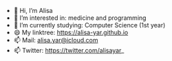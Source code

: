 - 👋 Hi, I’m Alisa
- 👀 I’m interested in: medicine and programming
- 🌱 I’m currently studying: Computer Science (1st year)
- 😄 My linktree: https://alisa-yar.github.io
- 📫 Mail: alisa.yar@icloud.com 
- 📫 Twitter: https://twitter.com/alisayar_


<!---
alisa-yar/alisa-yar is a ✨ special ✨ repository because its `README.md` (this file) appears on your GitHub 
You can click the Preview link to take a look at your changes.
--->

